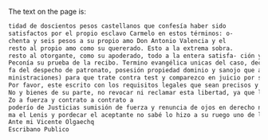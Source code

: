 The text on the page is:

``` 1 2 3 4 5 6 7 8 9 10 11 12 13 14 15 16 17 18 19 20 21 22 23 24 25 26 27 28 29 30 31 32 33 34 35 36 37 38 39 40 41 42 43 44 45 46 47 48 49 50 51 52 53 54 55 56 57 58 59 60 61 62 63 64 65 66 67 68 69 70 71 72 73 74 75 76 77 78 79 80 81 82 83 84 85 86 87 88 89 90 91 92 93 94 95 96 97 98 99 100 101 102 103 104 105 106 107 108 109 110 111 112 113 114 115 116 117 118 119 120 121 122 123 124 125 126 127 128 129 130 131 132 133 134 135 136 137 138 139 140 141 142 143 144 145 146 147 148 149 150 151 152 153 154 155 156 157 158 159 160 161 162 163 164 165 166 167 168 169 170 171 172 173 174 175 176 177 178 179 180 181 182 183 184 185 186 187 188 189 190 191 192 193 194 195 196 197 198 199 200 201 202 203 204 205 206 207 208 209 210 211 212 213 214 215 216 217 218 219 220 221 222 223 224 225
tidad de doscientos pesos castellanos que confesía haber sido
satisfactos por el propio esclavo Carmelo en estos términos: o-
chenta y seis pesos a su propio amo Don Antonio Valencia y el
resto al propio amo como su quererado. Esto a la extrema sobra.
resto al otorgante, como su apoderado, todo a la entera satisfa- ción y contento de ambos sobre que a nombre de su constituyen- te renuncia decir lo contrario la excepción de la non numerata
Peconía su prueba de la recibo. Termino evangélica unicas del caso, declarando que no vale más y aunque más valga de su demasia en mucha o poca cantidad hace gracia y donación al mismo Cap melo y sus herederos, en cuya virtud desiste a su parte quita y apar la colgada de entrante pascuas, por la virtud de su hermano y su hermano.
fa del despecho de patronato, posesión propiedad dominio y sanojo que al indicado Carmelo tenía adquirido y todo lo cede renuncia y traspasa a su favor a fin de que no vuelva a estar sujeto a servidumbre y le conciere poder irrevocable con libre franca y generalidad
ministraciones) para que trate contra test y comparezco en juicio por suyo por medio de sus apoderados y practique sin intervencion de su parte todo quanto esta permitido a los que nacieron libres usua do en todo de su exponteneo voluntad, pues para ello formalize asi
Por favor, este escrito con los requisitos legales que sean precisos y conducentes a su mayor estabilidad: me pide que de ella le copias autorizadas que quiera para su resguardo y obliga la censura de las obliga la c
No y bienes de su parte, no revocar ni reclamar esta libertad, ya que lo quiere quien no se le organiza en tribunal alguno, como no lo es quien intenta acción o derecho que no le pertenece, y sea visto por lo mismo, hubiera aprobado y ratificado, aunque no hubiera fuerza.
Zo a fuerza y contrato a contrato a
poderío de Justicias sumisión de fuerza y renuncia de ojos en derecho necesarias con la general enferma. En su testimonio con aceptación del libertó así lo dijeron y otorgaron. fue
ma el Lenis y pordecar el aceptante no sabé lo hizo a su ruego uno de los testigos que lo fueron Don Joaquín Escobar Nicolás Roxas y Ysidro Pérez.
Ante mi Vicente Olgaechq
Escribano Publico